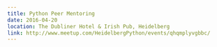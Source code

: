 ```yaml
---
title: Python Peer Mentoring
date: 2016-04-20
location: The Dubliner Hotel & Irish Pub, Heidelberg
link: http://www.meetup.com/HeidelbergPython/events/qhqmplyvgbbc/
---
```

